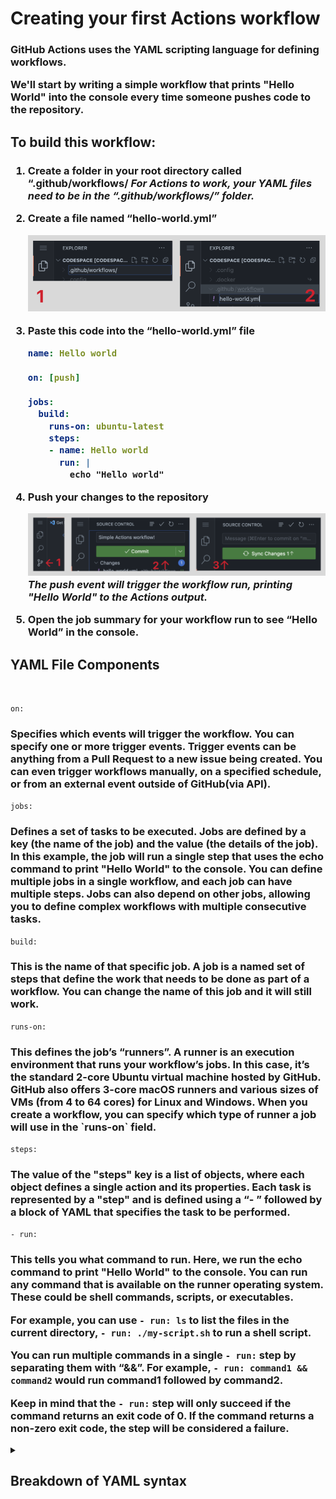 <h1>Creating your first Actions workflow</h1>

<h3>
GitHub Actions uses the YAML scripting language for defining workflows.

We'll start by writing a simple workflow that prints "Hello World" into the console every time someone pushes code to the repository.</h3>
<h2>To build this workflow:</h2>
<h3>

1. Create a folder in your root directory called “.github/workflows/
    _For Actions to work, your YAML files need to be in the “.github/workflows/” folder._

2. Create a file named “hello-world.yml”

    ![](./create-file.png)

3. Paste this code into the “hello-world.yml” file
    ```yml
    name: Hello world

    on: [push]

    jobs:
      build:
        runs-on: ubuntu-latest
        steps:
        - name: Hello world
          run: |
            echo "Hello world"
    ```

4. Push your changes to the repository

    ![](./push-changes.png)
    _The push event will trigger the workflow run, printing "Hello World" to the Actions output._

5. Open the job summary for your workflow run to see “Hello World” in the console.</h3>


<h2>YAML File Components</h2>
<br>

`on:`
<h3>Specifies which events will trigger the workflow. You can specify one or more trigger events. Trigger events can be anything from a Pull Request to a new issue being created. You can even trigger workflows manually, on a specified schedule, or from an external event outside of GitHub(via API).</h3>

`jobs:`
<h3>Defines a set of tasks to be executed. Jobs are defined by a key (the name of the job) and the value (the details of the job). In this example, the job will run a single step that uses the echo command to print "Hello World" to the console. You can define multiple jobs in a single workflow, and each job can have multiple steps. Jobs can also depend on other jobs, allowing you to define complex workflows with multiple consecutive tasks.</h3>

`build:`
<h3>This is the name of that specific job. A job is a named set of steps that define the work that needs to be done as part of a workflow. You can change the name of this job and it will still work.</h3>

`runs-on:`
<h3>This defines the job’s “runners”. A runner is an execution environment that runs your workflow’s jobs. In this case, it’s the standard 2-core Ubuntu virtual machine hosted by GitHub. GitHub also offers 3-core macOS runners and various sizes of VMs (from 4 to 64 cores) for Linux and Windows. When you create a workflow, you can specify which type of runner a job will use in the `runs-on` field.</h3>

`steps:`
<h3>The value of the "steps" key is a list of objects, where each object defines a single action and its properties. Each task is represented by a "step" and is defined using a “- ” followed by a block of YAML that specifies the task to be performed.</h3>

`- run:`
<h3>This tells you what command to run. Here, we run the echo command to print "Hello World" to the console. You can run any command that is available on the runner operating system. These could be shell commands, scripts, or executables.

For example, you can use `- run: ls` to list the files in the current directory, `- run: ./my-script.sh` to run a shell script.

You can run multiple commands in a single `- run:` step by separating them with “&&”. For example, `- run: command1 && command2` would run command1 followed by command2.

Keep in mind that the `- run:` step will only succeed if the command returns an exit code of 0. If the command returns a non-zero exit code, the step will be considered a failure.</h3>

<details>
<summary><h2>Breakdown of YAML syntax</h2></summary>
<h3>YAML (short for “Yet Another Markup Language”) is a human-readable data serialization language that is used for storing and transmitting data structures and configurations. It is often used for configuration files, but can also be used for storing data in a serialized form, such as database dumps or log files.

**Some basic rules for YAML syntax in GitHub Actions:**

- Indentation & Spaces: YAML files use indentation to indicate structure, with each level of indentation representing a new level in the hierarchy. You indent with spaces (NOT TABS). In addition, there MUST be spaces between element parts.
[Code block example]
✅ For example, this syntax will work: “Key: Value”
⛔ But this will fail: “Key:Value”. (Because there’s no space after the colon)

- Key-Value Pairs: YAML files use key-value pairs to represent data. The key is on the left side of the colon, and the value is on the right. Here are some examples:
[Code block example]
> - key: value
> - number: 299
> - quoted-string: "some text description"
> - unquoted-string: strings do not have to be quoted, but I recommend using quotes for readability
> - boolean: true
> - keys can have species in them: and so can values
> - null-key-value: null

- Quotes: String values do not need to be quoted, unless they contain special characters or if the value starts with certain characters (such as @, %, or ``). In these cases, single or double quotes can be used to enclose the value.

- Lists & Collections: Lists and collections are represented by a hyphen followed by a space(“- ”) and can contain multiple items. Each item in the list must be indented at the same level.
[Code block example]

- Dictionaries: Dictionaries (also known as maps or associative arrays) are represented by a key followed by a colon and a value, with each key-value pair being indented at the same level.
[Code block example]

- Begin/End document: Defining the start and end of a document is optional. To start a document insert '---' at the top of the document, to end it, insert '...'
Comments: Comments are defined with a hash (“#”) before the comment’s text
[Code block example]
\# this is a comment\<br />

- Key: Value #this another comment

</details>
